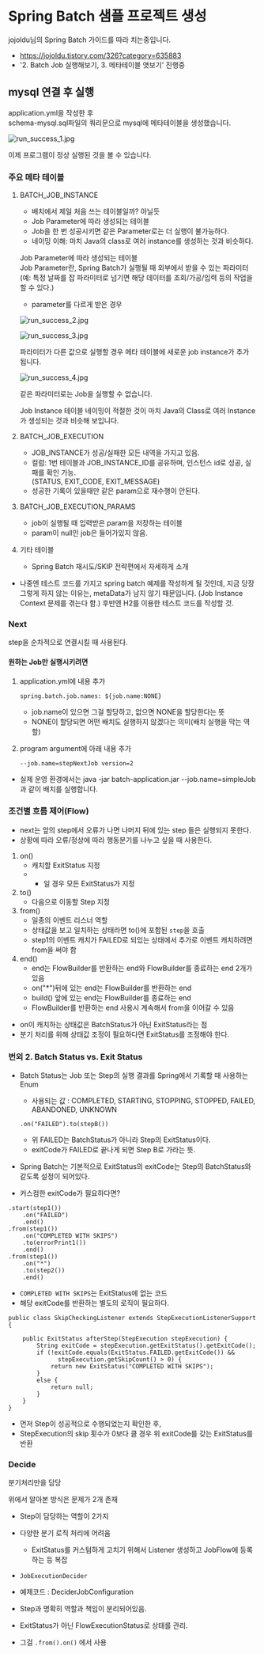 # Spring Batch 샘플 프로젝트 생성
jojoldu님의 Spring Batch 가이드를 따라 치는중입니다.  
- https://jojoldu.tistory.com/326?category=635883
- '2. Batch Job 실행해보기, 3. 메타테이블 엿보기' 진행중


## mysql 연결 후 실행
  
application.yml을 작성한 후  
schema-mysql.sql파일의 쿼리문으로 mysql에 메타테이블을 생성했습니다.

![run_success_1.jpg](./image/run_success_1.jpg)

이제 프로그램이 정상 실행된 것을 볼 수 있습니다.

### 주요 메타 테이블

1. BATCH_JOB_INSTANCE  
    - 배치에서 제일 처음 쓰는 테이블일까? 아닐듯
    - Job Parameter에 따라 생성되는 테이블
    - Job을 한 번 성공시키면 같은 Parameter로는 더 실행이 불가능하다.
    - 네이밍 이해: 마치 Java의 class로 여러 instance를 생성하는 것과 비슷하다.
    
    Job Parameter에 따라 생성되는 테이블  
    Job Parameter란, Spring Batch가 실행될 때 외부에서 받을 수 있는 파라미터  
    (예: 특정 날짜를 잡 파라미터로 넘기면 해당 데이터를 조회/가공/입력 등의 작업을 할 수 있다.)  
    
    - parameter를 다르게 받은 경우
    
    ![run_success_2.jpg](./image/run_success_2.jpg)
    
    ![run_success_3.jpg](./image/run_success_3.jpg)
    
    파라미터가 다른 값으로 실행할 경우 메타 테이블에 새로운 job instance가 추가 됩니다.
     
     ![run_success_4.jpg](./image/run_success_4.jpg)
    
    같은 파라미터로는 Job을 실행할 수 없습니다.
    
    Job Instance 테이블 네이밍이 적절한 것이
    마치 Java의 Class로 여러 Instance가 생성되는 것과 비슷해 보입니다.

2. BATCH_JOB_EXECUTION
    - JOB_INSTANCE가 성공/실패한 모든 내역을 가지고 있음.
    - 컬럼: 1번 테이블과 JOB_INSTANCE_ID를 공유하며, 인스턴스 id로 성공, 실패를 확인 가능.  
      (STATUS, EXIT_CODE, EXIT_MESSAGE)
    - 성공한 기록이 있을때만 같은 param으로 재수행이 안된다.

3. BATCH_JOB_EXECUTION_PARAMS
    - job이 실행될 때 입력받은 param을 저장하는 테이블
    - param이 null인 job은 들어가있지 않음.

4. 기타 테이블
    - Spring Batch 재시도/SKIP 전략편에서 자세하게 소개

- 나중엔 테스트 코드를 가지고 spring batch 예제를 작성하게 될 것인데,
  지금 당장 그렇게 하지 않는 이유는, metaData가 남지 않기 때문입니다.
  (Job Instance Context 문제를 겪는다 함.)
  후반엔 H2를 이용한 테스트 코드를 작성할 것.
  
  

### Next
step을 순차적으로 연결시킬 때 사용된다.

#### 원하는 Job만 실행시키려면
1. application.yml에 내용 추가
    ```
    spring.batch.job.names: ${job.name:NONE}
    ```
    - job.name이 있으면 그걸 할당하고, 없으면 NONE을 할당한다는 뜻
    - NONE이 할당되면 어떤 배치도 실행하지 않겠다는 의미(배치 실행을 막는 역할)

2. program argument에 아래 내용 추가
    ```    
    --job.name=stepNextJob version=2
    ``` 

* 실제 운영 환경에서는 java -jar batch-application.jar --job.name=simpleJob 과 같이 배치를 실행합니다.

### 조건별 흐름 제어(Flow)
- next는 앞의 step에서 오류가 나면 나머지 뒤에 있는 step 들은 실행되지 못한다.
- 상황에 따라 오류/정상에 따라 행동분기를 나누고 싶을 때 사용한다.

1. on()
    - 캐치할 ExitStatus 지정
    - * 일 경우 모든 ExitStatus가 지정
2. to()
    - 다음으로 이동할 Step 지정
3. from()
    - 일종의 이벤트 리스너 역할
    - 상태값을 보고 일치하는 상태라면 to()에 포함된 `step`을 호출
    - step1의 이벤트 캐치가 FAILED로 되있는 상태에서 추가로 이벤트 캐치하려면 from을 써야 함
4. end()
    - end는 FlowBuilder를 반환하는 end와 FlowBuilder를 종료하는 end 2개가 있음
    - on("*")뒤에 있는 end는 FlowBuilder를 반환하는 end
    - build() 앞에 있는 end는 FlowBuilder를 종료하는 end
    - FlowBuilder를 반환하는 end 사용시 계속해서 from을 이어갈 수 있음
    
- on이 캐치하는 상태값은 BatchStatus가 아닌 ExitStatus라는 점
- 분기 처리를 위해 상태값 조정이 필요하다면 ExitStatus를 조정해야 한다.


### 번외 2. Batch Status vs. Exit Status
- Batch Status는 Job 또는 Step의 실행 결과를 Spring에서 기록할 때 사용하는 Enum
    - 사용되는 값 : COMPLETED, STARTING, STOPPING, STOPPED, FAILED, ABANDONED, UNKNOWN
    ```
    .on("FAILED").to(stepB())
    ```
    - 위 FAILED는 BatchStatus가 아니라 Step의 ExitStatus이다.
    - exitCode가 FAILED로 끝나게 되면 Step B로 가라는 뜻.
    
- Spring Batch는 기본적으로 ExitStatus의 exitCode는 Step의 BatchStatus와 같도록 설정이 되어있다.
- 커스컴한 exitCode가 필요하다면?
```
.start(step1())
    .on("FAILED")
    .end()
.from(step1())
    .on("COMPLETED WITH SKIPS")
    .to(errorPrint1())
    .end()
.from(step1())
    .on("*")
    .to(step2())
    .end()
```
- `COMPLETED WITH SKIPS`는 ExitStatus에 없는 코드
- 해당 exitCode를 반환하는 별도의 로직이 필요하다.
```
public class SkipCheckingListener extends StepExecutionListenerSupport {

    public ExitStatus afterStep(StepExecution stepExecution) {
        String exitCode = stepExecution.getExitStatus().getExitCode();
        if (!exitCode.equals(ExitStatus.FAILED.getExitCode()) && 
              stepExecution.getSkipCount() > 0) {
            return new ExitStatus("COMPLETED WITH SKIPS");
        }
        else {
            return null;
        }
    }
}
```

- 먼저 Step이 성공적으로 수행되었는지 확인한 후,
- StepExecution의 skip 횟수가 0보다 클 경우 위 exitCode를 갖는 ExitStatus를 반환

### Decide
분기처리만을 담당

위에서 알아본 방식은 문제가 2개 존재
- Step이 담당하는 역할이 2가지
- 다양한 분기 로직 처리에 어려움
    - ExitStatus를 커스텀하게 고치기 위해서 Listener 생성하고 JobFlow에 등록하는 등 복잡

- `JobExecutionDecider`


- 예제코드 : DeciderJobConfiguration
- Step과 명확히 역할과 책임이 분리되어있음.
- ExitStatus가 아닌 FlowExecutionStatus로 상태를 관리.
- 그걸 `.from().on()` 에서 사용

